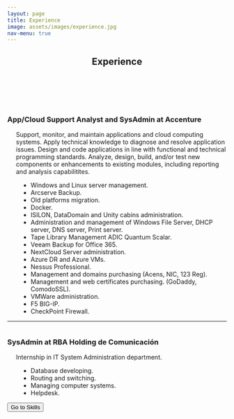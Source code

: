 ```yaml
---
layout: page
title: Experience
image: assets/images/experience.jpg
nav-menu: true
---
```


<!-- Main -->
<div id="main" class="alt">

<!-- Experience -->
<section id="one">
	<div class="inner">
		<header class="major">
			<h1>Experience</h1>
		</header>
		<br>

<!-- Content -->
<!-- Accenture -->
<div class="10u 12u$(small)">
<p style="margin-left: 400px"><span class="image right"><img src="{% link assets/images/logoaccenture.png %}" alt="" /></span></p>
		<p>
		<h3>App/Cloud Support Analyst and SysAdmin at Accenture</h3>
		<p style="margin-left: 20px">Support, monitor, and maintain applications and cloud computing systems. Apply technical knowledge to diagnose and resolve application issues. Design and code applications in line with functional and technical programming standards. Analyze, design, build, and/or test new components or enhancements to existing modules, including reporting and analysis capabilitites. 
		</p>
		</p>
		<ul style="margin-left: 30px">
			<li>Windows and Linux server management.</li>
			<li>Arcserve Backup.</li>
			<li>Old platforms migration.</li>
			<li>Docker.</li>
			<li>ISILON, DataDomain and Unity cabins administration.</li>
			<li>Administration and management of Windows File Server, DHCP server, DNS server, Print server.</li>
			<li>Tape Library Management ADIC Quantum Scalar.</li>
			<li>Veeam Backup for Office 365.</li>
			<li>NextCloud Server administration.</li>
			<li>Azure DR and Azure VMs.</li>
			<li>Nessus Professional.</li>
			<li>Management and domains purchasing (Acens, NIC, 123 Reg).</li>
			<li>Management and web certificates purchasing. (GoDaddy, ComodoSSL).</li>
			<li>VMWare administration.</li>
			<li>F5 BIG-IP.</li>
			<li>CheckPoint Firewall.</li>
		</ul>
</div>
<!-- End Accenture -->
<hr>

<!-- Internship Description -->
<div class="10u 12u$(small)">
<p style="margin-left: 400px"><span class="image right"><img src="{% link assets/images/rba.png %}" alt="" /></span>
		<h3>SysAdmin at RBA Holding de Comunicación</h3>
		<p style="margin-left: 20px">Internship in IT System Administration department.</p>
		<ul style="margin-left: 30px">
			<li>Database developing.</li>
			<li>Routing and switching.</li>
			<li>Managing computer systems.</li>
			<li>Helpdesk.</li>
		</ul>
		</p>
</div>
<!-- End Internship Description -->

<!-- Go to Skills button -->
<form action="https://rferran.github.io/skills.html">
    <input type="submit" value="Go to Skills" />
</form>
<!-- End go to skills button -->